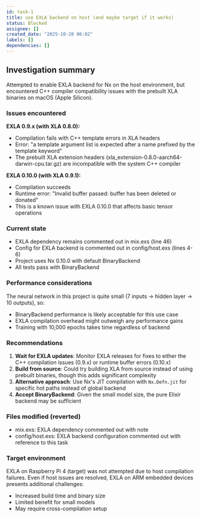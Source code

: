 ```yaml
---
id: task-1
title: use EXLA backend on host (and maybe target if it works)
status: Blocked
assignee: []
created_date: "2025-10-28 06:02"
labels: []
dependencies: []
---
```


## Investigation summary

Attempted to enable EXLA backend for Nx on the host environment, but encountered
C++ compiler compatibility issues with the prebuilt XLA binaries on macOS (Apple
Silicon).

### Issues encountered

**EXLA 0.9.x (with XLA 0.8.0):**

- Compilation fails with C++ template errors in XLA headers
- Error: "a template argument list is expected after a name prefixed by the
  template keyword"
- The prebuilt XLA extension headers
  (xla_extension-0.8.0-aarch64-darwin-cpu.tar.gz) are incompatible with the
  system C++ compiler

**EXLA 0.10.0 (with XLA 0.9.1):**

- Compilation succeeds
- Runtime error: "Invalid buffer passed: buffer has been deleted or donated"
- This is a known issue with EXLA 0.10.0 that affects basic tensor operations

### Current state

- EXLA dependency remains commented out in mix.exs (line 46)
- Config for EXLA backend is commented out in config/host.exs (lines 4-6)
- Project uses Nx 0.10.0 with default BinaryBackend
- All tests pass with BinaryBackend

### Performance considerations

The neural network in this project is quite small (7 inputs → hidden layer → 10
outputs), so:

- BinaryBackend performance is likely acceptable for this use case
- EXLA compilation overhead might outweigh any performance gains
- Training with 10,000 epochs takes time regardless of backend

### Recommendations

1. **Wait for EXLA updates**: Monitor EXLA releases for fixes to either the C++
   compilation issues (0.9.x) or runtime buffer errors (0.10.x)
2. **Build from source**: Could try building XLA from source instead of using
   prebuilt binaries, though this adds significant complexity
3. **Alternative approach**: Use Nx's JIT compilation with `Nx.Defn.jit` for
   specific hot paths instead of global backend
4. **Accept BinaryBackend**: Given the small model size, the pure Elixir backend
   may be sufficient

### Files modified (reverted)

- mix.exs: EXLA dependency commented out with note
- config/host.exs: EXLA backend configuration commented out with reference to
  this task

### Target environment

EXLA on Raspberry Pi 4 (target) was not attempted due to host compilation
failures. Even if host issues are resolved, EXLA on ARM embedded devices
presents additional challenges:

- Increased build time and binary size
- Limited benefit for small models
- May require cross-compilation setup
